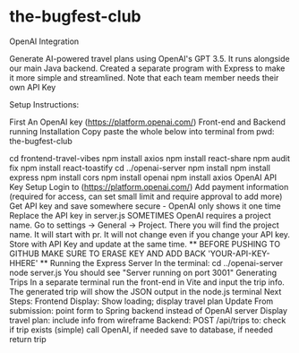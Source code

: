 # the-bugfest-club

OpenAI Integration

Generate AI-powered travel plans using OpenAI's GPT 3.5. It runs alongside our main Java backend. Created a separate program with Express to make it more simple and streamlined. Note that each team member needs their own API Key

Setup Instructions:

First
An OpenAI key (https://platform.openai.com/)
Front-end and Backend running
Installation
Copy paste the whole below into terminal from pwd: the-bugfest-club

cd frontend-travel-vibes
npm install axios
npm install react-share
npm audit fix
npm install react-toastify
cd ../openai-server
npm install
npm install express
npm install cors
npm install openai
npm install axios
OpenAI API Key Setup
Login to (https://platform.openai.com/)
Add payment information (required for access, can set small limit and require approval to add more)
Get API key and save somewhere secure - OpenAI only shows it one time
Replace the API key in server.js
SOMETIMES OpenAI requires a project name. Go to settings -> General -> Project. There you will find the project name. It will start with pr. It will not change even if you change your API key. Store with API Key and update at the same time.
** BEFORE PUSHING TO GITHUB MAKE SURE TO ERASE KEY AND ADD BACK 'YOUR-API-KEY-HHERE' **
Running the Express Server
In the terminal: cd ../openai-server node server.js
You should see "Server running on port 3001"
Generating Trips
In a separate terminal run the front-end in Vite and input the trip info. The generated trip will show the JSON output in the node.js terminal
Next Steps:
Frontend Display: Show loading; display travel plan
Update From submission: point form to Spring backend instead of OpenAI server
Display travel plan: include info from wireframe
Backend:
POST /api/trips to:
check if trip exists (simple)
call OpenAI, if needed
save to database, if needed
return trip